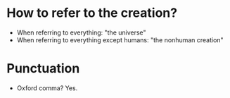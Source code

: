 # How to refer to the creation?

* When referring to everything: "the universe"
* When referring to everything except humans: "the nonhuman creation"

# Punctuation

* Oxford comma? Yes.